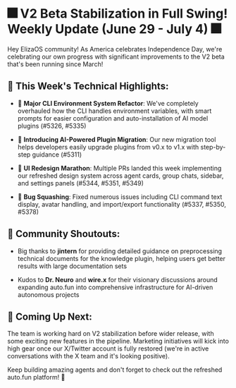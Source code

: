 # 🎆 V2 Beta Stabilization in Full Swing! Weekly Update (June 29 - July 4) 🎆

Hey ElizaOS community! As America celebrates Independence Day, we're celebrating our own progress with significant improvements to the V2 beta that's been running since March!

## 📱 This Week's Technical Highlights:

* 🔧 **Major CLI Environment System Refactor**: We've completely overhauled how the CLI handles environment variables, with smart prompts for easier configuration and auto-installation of AI model plugins (#5326, #5335)

* 🧰 **Introducing AI-Powered Plugin Migration**: Our new migration tool helps developers easily upgrade plugins from v0.x to v1.x with step-by-step guidance (#5311)

* 🎨 **UI Redesign Marathon**: Multiple PRs landed this week implementing our refreshed design system across agent cards, group chats, sidebar, and settings panels (#5344, #5351, #5349)

* 🐛 **Bug Squashing**: Fixed numerous issues including CLI command text display, avatar handling, and import/export functionality (#5337, #5350, #5378)

## 🤝 Community Shoutouts:

* Big thanks to **jintern** for providing detailed guidance on preprocessing technical documents for the knowledge plugin, helping users get better results with large documentation sets

* Kudos to **Dr. Neuro** and **wire.x** for their visionary discussions around expanding auto.fun into comprehensive infrastructure for AI-driven autonomous projects

## 🔮 Coming Up Next:

The team is working hard on V2 stabilization before wider release, with some exciting new features in the pipeline. Marketing initiatives will kick into high gear once our X/Twitter account is fully restored (we're in active conversations with the X team and it's looking positive).

Keep building amazing agents and don't forget to check out the refreshed auto.fun platform! 🚀
